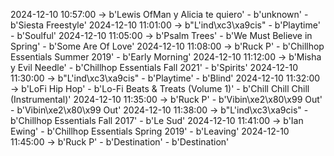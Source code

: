 2024-12-10 10:57:00 -> b'Lewis OfMan y Alicia te quiero' - b'unknown' - b'Siesta Freestyle'
2024-12-10 11:01:00 -> b"L'ind\xc3\xa9cis" - b'Playtime' - b'Soulful'
2024-12-10 11:05:00 -> b'Psalm Trees' - b'We Must Believe in Spring' - b'Some Are Of Love'
2024-12-10 11:08:00 -> b'Ruck P' - b'Chillhop Essentials Summer 2019' - b'Early Morning'
2024-12-10 11:12:00 -> b'Misha y Evil Needle' - b'Chillhop Essentials Fall 2021' - b'Spirits'
2024-12-10 11:30:00 -> b"L'ind\xc3\xa9cis" - b'Playtime' - b'Blind'
2024-12-10 11:32:00 -> b'LoFi Hip Hop' - b'Lo-Fi Beats & Treats (Volume 1)' - b'Chill Chill Chill (Instrumental)'
2024-12-10 11:35:00 -> b'Ruck P' - b'Vibin\xe2\x80\x99 Out' - b'Vibin\xe2\x80\x99 Out'
2024-12-10 11:38:00 -> b"L'ind\xc3\xa9cis" - b'Chillhop Essentials Fall 2017' - b'Le Sud'
2024-12-10 11:41:00 -> b'Ian Ewing' - b'Chillhop Essentials Spring 2019' - b'Leaving'
2024-12-10 11:45:00 -> b'Ruck P' - b'Destination' - b'Destination'
